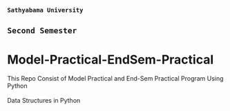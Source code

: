 ### `Sathyabama University`
## `Second Semester`
# Model-Practical-EndSem-Practical
This Repo Consist of Model Practical and End-Sem Practical Program Using Python <br></br>
Data Structures in Python 
